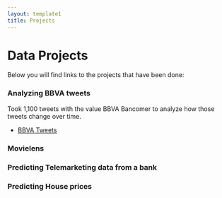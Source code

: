 ```yaml
---
layout: template1
title: Projects
---
```


# Data Projects

<p> Below you will find links to the projects that have been done:</p>


### Analyzing BBVA tweets

Took 1,100 tweets with the value BBVA Bancomer to analyze how those tweets change over time.
- [BBVA Tweets](.../projects/BBVA.html)


### Movielens 



### Predicting Telemarketing data from a bank



### Predicting House prices 